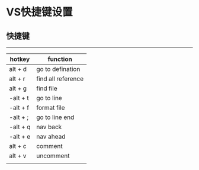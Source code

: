 # VS快捷键设置

## 快捷键

---
|hotkey|function|
|-|-|
|alt + d|go to defination|
|alt + r|find all reference|
|alt + g|find file|
|-alt + t|go to line|
|-alt + f|format file|
|-alt + ;|go to line end|
|-alt + q|nav back|
|-alt + e|nav ahead|
|alt + c|comment|
|alt + v|uncomment|
|||